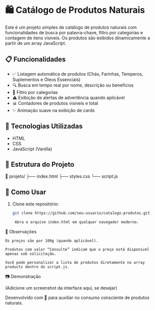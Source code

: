 # 🛍️ Catálogo de Produtos Naturais

Este é um projeto simples de catálogo de produtos naturais com funcionalidades de busca por palavra-chave, filtro por categorias e contagem de itens visíveis. Os produtos são exibidos dinamicamente a partir de um array JavaScript.

## 📋 Funcionalidades

- ✅ Listagem automática de produtos (Chás, Farinhas, Temperos, Suplementos e Óleos Essenciais)
- 🔍 Busca em tempo real por nome, descrição ou benefícios
- 🧩 Filtro por categorias
- ⚠️ Exibição de alertas de advertência quando aplicável
- 📊 Contadores de produtos visíveis e total
- ✨ Animação suave na exibição de cards

## 🧪 Tecnologias Utilizadas

- HTML
- CSS
- JavaScript (Vanilla)

## 📁 Estrutura do Projeto

📂 projeto/
├── index.html
├── styles.css
└── script.js


## 🚀 Como Usar

1. Clone este repositório:
   ```bash
   git clone https://github.com/seu-usuario/catalogo-produtos.git

    Abra o arquivo index.html em qualquer navegador moderno.

📌 Observações

    Os preços são por 100g (quando aplicável).

    Produtos com valor “Consulte” indicam que o preço está disponível apenas sob solicitação.

    Você pode personalizar a lista de produtos diretamente no array products dentro do script.js.

📷 Demonstração

(Adicione um screenshot da interface aqui, se desejar)

Desenvolvido com 💚 para auxiliar no consumo consciente de produtos naturais.
